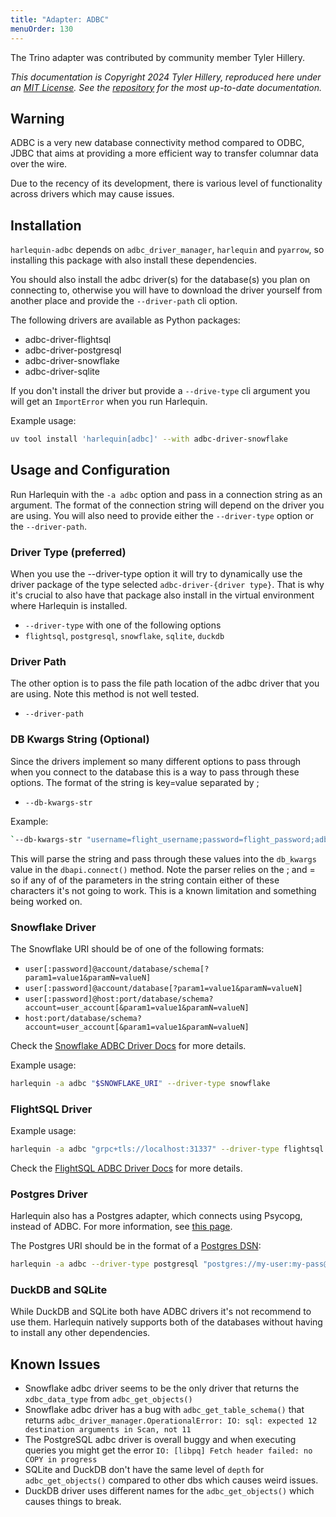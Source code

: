 ```yaml
---
title: "Adapter: ADBC"
menuOrder: 130
---
```


<script lang="ts">
  import Tip from "$lib/components/tip.svelte"
</script>

The Trino adapter was contributed by community member Tyler Hillery.

_This documentation is Copyright 2024 Tyler Hillery, reproduced here under an [MIT License](https://github.com/TylerHillery/harlequin-adbc/blob/main/LICENSE). See the [repository](https://github.com/TylerHillery/harlequin-adbc) for the most up-to-date documentation._

## Warning

ADBC is a very new database connectivity method compared to ODBC, JDBC that aims at providing a more efficient way to transfer columnar data over the wire.

Due to the recency of its development, there is various level of functionality across drivers which may cause issues.

## Installation

`harlequin-adbc` depends on `adbc_driver_manager`, `harlequin` and `pyarrow`, so installing this package with also install these dependencies.

You should also install the adbc driver(s) for the database(s) you plan on connecting to, otherwise you will have to download the driver yourself from another place and provide the `--driver-path` cli option.

The following drivers are available as Python packages:

- adbc-driver-flightsql
- adbc-driver-postgresql
- adbc-driver-snowflake
- adbc-driver-sqlite



<Tip>
If you don't install the driver but provide a <code>--drive-type</code> cli argument you will get an <code>ImportError</code> when you run Harlequin.
</Tip>

Example usage:

```bash
uv tool install 'harlequin[adbc]' --with adbc-driver-snowflake
```

## Usage and Configuration

Run Harlequin with the `-a adbc` option and pass in a connection string as an argument. The format of the connection string will depend on the driver you are using. You will also need to provide either the `--driver-type` option or the `--driver-path`.

### Driver Type (preferred)

When you use the --driver-type option it will try to dynamically use the driver package of the type selected `adbc-driver-{driver type}`. That is why it's crucial to also have that package also install in the virtual environment where Harlequin is installed.

  - `--driver-type` with one of the following options
  - `flightsql`, `postgresql`, `snowflake`, `sqlite`, `duckdb`

### Driver Path

The other option is to pass the file path location of the adbc driver that you are using. Note this method is not well tested.

- `--driver-path`

### DB Kwargs String (Optional)

Since the drivers implement so many different options to pass through when you connect to the database this is a way to pass through these options. The format of the string is key=value separated by ;

- `--db-kwargs-str`

Example:
```bash
`--db-kwargs-str "username=flight_username;password=flight_password;adbc.flight.sql.client_option.tls_skip_verify=true"`
```

This will parse the string and pass through these values into the `db_kwargs` value in the `dbapi.connect()` method. Note the parser relies on the ; and = so if any of of the parameters in the string contain either of these characters it's not going to work. This is a known limitation and something being worked on.

### Snowflake Driver

The Snowflake URI should be of one of the following formats:

- `user[:password]@account/database/schema[?param1=value1&paramN=valueN]`
- `user[:password]@account/database[?param1=value1&paramN=valueN]`
- `user[:password]@host:port/database/schema?account=user_account[&param1=value1&paramN=valueN]`
- `host:port/database/schema?account=user_account[&param1=value1&paramN=valueN]`

Check the [Snowflake ADBC Driver Docs](https://arrow.apache.org/adbc/main/driver/snowflake.html) for more details.

Example usage:

```bash
harlequin -a adbc "$SNOWFLAKE_URI" --driver-type snowflake
```

### FlightSQL Driver

Example usage:

```bash
harlequin -a adbc "grpc+tls://localhost:31337" --driver-type flightsql --db-kwargs-str "username=flight_username;password=flight_password;adbc.flight.sql.client_option.tls_skip_verify=true"
```

Check the [FlightSQL ADBC Driver Docs](https://arrow.apache.org/adbc/main/driver/flight_sql.html) for more details.

### Postgres Driver

<Tip>
Harlequin also has a Postgres adapter, which connects using Psycopg, instead of ADBC. For more information, see <a class="underline hover:decoration-green hover:decoration-4 hover:underline-offset-4" href="postgres">this page</a>.
</Tip>

The Postgres URI should be in the format of a [Postgres DSN](https://www.postgresql.org/docs/current/libpq-connect.html#LIBPQ-CONNSTRING):

```bash
harlequin -a adbc --driver-type postgresql "postgres://my-user:my-pass@localhost:5432/my-database"
```

### DuckDB and SQLite

While DuckDB and SQLite both have ADBC drivers it's not recommend to use them. Harlequin natively supports both of the databases without having to install any other dependencies.

## Known Issues

- Snowflake adbc driver seems to be the only driver that returns the `xdbc_data_type` from `adbc_get_objects()`
- Snowflake adbc driver has a bug with `adbc_get_table_schema()` that returns `adbc_driver_manager.OperationalError: IO: sql: expected 12 destination arguments in Scan, not 11`
- The PostgreSQL adbc driver is overall buggy and when executing queries you might get the error `IO: [libpq] Fetch header failed: no COPY in progress`
- SQLite and DuckDB don't have the same level of `depth` for `adbc_get_objects()` compared to other dbs which causes weird issues.
- DuckDB driver uses different names for the `adbc_get_objects()` which causes things to break.
